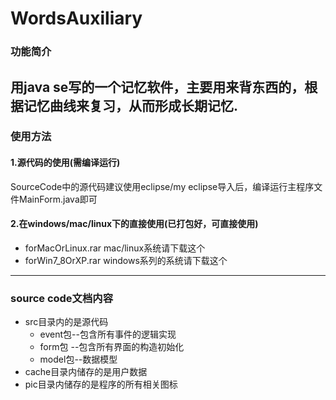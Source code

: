 # WordsAuxiliary
### 功能简介
  用java se写的一个记忆软件，主要用来背东西的，根据记忆曲线来复习，从而形成长期记忆.<br>
----
### 使用方法
  #### 1.源代码的使用(需编译运行)<br>
SourceCode中的源代码建议使用eclipse/my eclipse导入后，编译运行主程序文件MainForm.java即可<br>

  #### 2.在windows/mac/linux下的直接使用(已打包好，可直接使用)
* forMacOrLinux.rar mac/linux系统请下载这个
* forWin7_8OrXP.rar windows系列的系统请下载这个<br>
----
### source code文档内容
* src目录内的是源代码
  * event包--包含所有事件的逻辑实现
  * form包 --包含所有界面的构造初始化
  * model包--数据模型
* cache目录内储存的是用户数据
* pic目录内储存的是程序的所有相关图标

